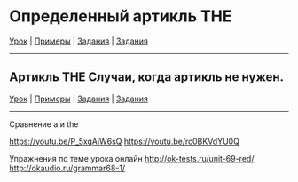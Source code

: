 # Определенный артикль THE

[Урок](https://youtu.be/z4lRnu_gAd0) | [Примеры](https://youtu.be/AA9ueooLo0E) | [Задания](http://ok-tests.ru/unit-70-red/) | [Задания](http://okaudio.ru/grammar69-1)

---

## Артикль THE Случаи, когда артикль не нужен.

[Урок](https://youtu.be/RXwdq09_Sfg) | [Примеры](https://youtu.be/O_CfO5Lz4M8) | [Задания](http://ok-tests.ru/unit-71-red/) | [Задания](http://okaudio.ru/grammar70-1/)

<!-- Вот тут что-то напутали с уроками, поищи -->

---

Сравнение а и the

https://youtu.be/P_5xqAiW6sQ
https://youtu.be/rc0BKVdYU0Q

Упражнения по теме урока онлайн 
http://ok-tests.ru/unit-69-red/
http://okaudio.ru/grammar68-1/